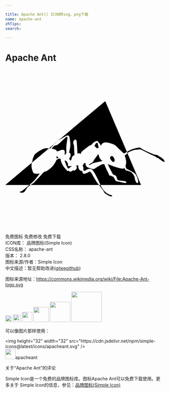 ```yaml
---

title: Apache Ant() ICON转svg、png下载
name: apache-ant
zhTips: 
search: 

---
```


# Apache Ant  <small style="font-size: 60%;font-weight: 100"></small>

<div id="svg" class="svg-wrap">
<svg role="img" viewBox="0 0 24 24" xmlns="http://www.w3.org/2000/svg"><title>Apache Ant icon</title><path d="M6.802,11.885l-0.031,0.039c-0.063-0.008-0.127-0.014-0.19-0.02l0.764-0.64 C7.231,11.43,6.802,11.885,6.802,11.885z M8.543,10.385c0.388-0.228,0.696-0.402,0.696-0.402s0.057-0.01,0.127-0.01 c0.07,0,0.154,0.01,0.207,0.05c0.107,0.08,0.161,0.616,0.214,1.125c0.053,0.508-0.188,1.406-0.188,1.406l0.134,0.053 c0.134,0.054,0.134,0.576,0,0.656c-0.11,0.066-0.102,0.204-0.074,0.326c0.052,0.054,0.12,0.108,0.177,0.163 c0.018-0.012,0.034-0.023,0.044-0.034c0.08-0.081,0.067-0.187,0.161-0.469c0.047-0.141,0.209-0.262,0.386-0.36 c-0.046-0.388-0.069-1.381-0.091-1.448c-0.027-0.081-0.107-0.188-0.107-0.388c0-0.201,0.12-0.389,0.254-0.455 c0.134-0.067,0.214,0.054,0.255,0.214c0.033,0.13,0.1,1.395,0.125,1.877c0.013-0.005,0.025-0.011,0.036-0.015 c0.178-0.078,0.338-0.008,0.417,0.072c0.053-0.039,0.094-0.111,0.119-0.22c0.04-0.174,1.031-0.87,1.205-1.018 c0.051-0.043,0.144-0.071,0.26-0.073c0.139-0.159,0.344-0.379,0.49-0.476c0.241-0.161,0.482-0.161,0.482-0.161 s0.067,0.08,0.295,0.348c0.081,0.094,0.165,0.228,0.24,0.361c0.092-0.228,0.26-0.461,0.618-0.495 c0.381-0.037,1.299,0.254,1.526,0.442c0.227,0.188,0.589,0.576,0.804,0.763c0,0,0.429,0.415,0.495,0.455 c0.005,0.003,0.01,0.007,0.015,0.01c0.04-0.051,0.146-0.051,0.146-0.051c0.038-0.032,0.161-0.106,0.302-0.188l-3.24-7.59h-0.086 l-7.134,5.981C8.086,10.671,8.352,10.497,8.543,10.385z M3.817,17.421h10.291c-0.051-0.064-0.109-0.141-0.154-0.193 c-0.201-0.228-0.764-1.179-0.871-1.406c-0.107-0.228-0.348-0.495-0.469-0.388c-0.121,0.107-0.629,0.348-0.817,0.294 c-0.188-0.054-0.174-0.308-0.174-0.308s-0.094-0.147-0.228-0.147c-0.134,0-0.362-0.214-0.402-0.549 c-0.014-0.12-0.014-0.21-0.003-0.281c-0.159,0.051-0.319,0.04-0.319,0.04s-0.007,0.006-0.018,0.017 c0.068,0.054,0.112,0.132,0.112,0.224c0,0.214-0.08,0.375-0.268,0.496c-0.187,0.121-0.241-0.081-0.375,0.04 c-0.134,0.12-0.417,0.242-0.482,0.08c-0.027-0.067-0.147-0.027-0.281-0.04c-0.134-0.013-0.121-0.134-0.121-0.134 s-0.268-0.241-0.469-0.536c-0.201-0.295-0.428-0.79-0.428-1.018c0-0.227-0.214-0.161-0.348-0.134 c-0.043,0.009-0.162,0.093-0.312,0.211c-0.078,0.206-0.222,0.455-0.384,0.687c-0.281,0.402-0.857,0.857-1.218,1.004 c-0.055,0.023-0.115,0.035-0.18,0.04c-0.059,0.067-0.132,0.118-0.214,0.157c-0.122,0.225-1.241,1.344-1.307,1.436 C4.34,17.068,4.069,17.249,3.817,17.421z M4.298,16.813c0.153-0.153,0.555-0.683,0.884-1.111c-0.132,0.014-0.252,0.017-0.334,0.026 c-0.375,0.04-0.616-0.107-0.616-0.107c-0.31-0.665-0.325-1.18-0.24-1.546L0,17.421h3.621C3.936,17.148,4.21,16.901,4.298,16.813z M18.078,12.916c-0.026,0.022-0.06,0.019-0.093,0.003c0.002,0.077,0.013,0.171,0.013,0.171c0.107,0.148,0.227,0.737,0.201,1.004 c-0.023,0.229-0.085,0.399-0.102,0.443c0.012,0.048,0.024,0.092,0.036,0.133c0.067,0.228,0.053,0.268,0.094,0.268 c0.041,0,0.147,0.107,0.228,0.147c0.08,0.041,0.737,0.362,0.991,0.563c0.254,0.201,0.415,0.562,0.522,1.018 c0.107,0.455-0.013,0.469-0.12,0.455c-0.107-0.014-0.321-0.375-0.348-0.71c-0.027-0.335-0.308-0.696-0.509-0.884 c-0.201-0.188-0.75-0.268-0.83-0.308c-0.08-0.04-0.054-0.094-0.054-0.094s-0.08-0.067-0.134-0.161 c-0.011-0.019-0.027-0.056-0.045-0.103c-0.027,0.044-0.094,0.103-0.264,0.103c-0.268,0-0.911-0.201-1.286-0.321 c-0.258-0.083-0.679-0.248-0.953-0.365c0.208,0.51,0.747,1.465,0.771,1.517c0.028,0.061,0.258,0.138,0.409,0.199 c0.151,0.06,0.187,0.589,0.33,0.688c0.143,0.1,0.786,0.103,1.061,0.162c0.275,0.06,0.27,0.209,0.161,0.268 c-0.108,0.058-1.055-0.188-1.294-0.226c-0.238-0.038-0.339-0.266-0.436-0.451c-0.097-0.185-0.127-0.302-0.292-0.296 c-0.166,0.005-0.162-0.199-0.342-0.129c-0.18,0.07-0.134-0.139-0.41-0.637c-0.275-0.498-0.437-1.082-0.515-1.099 c-0.079-0.017-0.308,0.029-0.432,0.098c-0.124,0.069-0.824,0.451-0.982,0.609c-0.158,0.157-0.909-0.17-1.086-0.236 s-0.297-0.339-0.292-0.488c0.001-0.026,0.017-0.066,0.044-0.114c-0.052-0.001-0.093-0.004-0.121-0.008 c-0.188-0.027-0.174,0.04-0.227,0.188c-0.026,0.071-0.08,0.108-0.142,0.116c0.057,0.119,0.096,0.245,0.115,0.326 c0.054,0.227-0.054,0.388,0.04,0.455c0.094,0.067,0.174,0.121,0.361-0.04c0.187-0.161,0.522-0.241,0.79-0.174 c0.268,0.067,0.884,1.285,1.071,1.701c0.127,0.282,0.246,0.559,0.312,0.715h6.117l-2.048-4.797 C18.236,12.749,18.128,12.874,18.078,12.916z M9.264,10.178c-0.031,0-0.068,0.012-0.105,0.033c-0.12,0.067-0.991,0.938-1.218,1.098 c-0.228,0.161-0.549,0.187-0.549,0.187l-0.426,0.458c0.27,0.047,0.502,0.109,0.6,0.158c0.107,0.054,0.161,0.155,0.188,0.251 c0.074-0.012,0.279-0.049,0.387-0.103c0.134-0.067,0.509-0.214,0.71-0.08c0.201,0.134,0.04,0.67,0.094,0.683 c0.018,0.005,0.057,0.01,0.106,0.019c-0.019-0.131,0.148-0.247,0.148-0.247s-0.027-0.629-0.013-0.937 c0.013-0.308,0.147-1.125,0.174-1.326C9.378,10.234,9.333,10.178,9.264,10.178L9.264,10.178z M13.804,11.069 c-0.057,0-0.128,0.046-0.199,0.146c-0.087,0.122-0.14,0.255-0.188,0.362c0.13,0.075,0.257,0.183,0.368,0.333 c0.058-0.029,0.152-0.05,0.279-0.075c-0.054-0.246-0.126-0.572-0.151-0.66C13.894,11.106,13.855,11.07,13.804,11.069L13.804,11.069z M13.931,12.819c-0.116,0.25-0.343,0.483-0.541,0.78c-0.018,0.027-0.038,0.053-0.058,0.078c-0.016,0.118-0.103,0.252-0.219,0.34 c-0.295,0.223-0.636,0.341-0.509,0.383c0.128,0.041,0.296-0.1,0.497-0.207c0.201-0.107,1.291-0.327,1.291-0.327 c0.068-0.019,0.155-0.039,0.249-0.053c-0.159-0.119-0.306-0.249-0.368-0.361c-0.088-0.161-0.205-0.359-0.216-0.611 C14.017,12.838,13.973,12.83,13.931,12.819L13.931,12.819z M16.045,13.068c-0.173-0.001-0.413,0.203-0.142,0.571 c0.285,0.385,0.402,0.351,0.502,0.251c0.1-0.101,0.067-0.368-0.067-0.569c-0.134-0.201-0.134-0.234-0.268-0.251 C16.062,13.068,16.054,13.068,16.045,13.068L16.045,13.068z M7.703,13.082c-0.006,0.1-0.002,0.191,0.023,0.25 c0.015,0.035,0.019,0.079,0.015,0.13c0.099-0.074,0.189-0.147,0.284-0.193C7.904,13.206,7.769,13.123,7.703,13.082L7.703,13.082z M8.985,13.907c0.134,0.496,0.455,1.031,0.455,1.031s0.094,0.054,0.174-0.053c0.049-0.065,0.206-0.174,0.372-0.271 c-0.04-0.035-0.064-0.064-0.064-0.064s-0.174,0.094-0.375,0.027c-0.165-0.055-0.149-0.138-0.093-0.315 c-0.077-0.108-0.152-0.332-0.242-0.422c-0.076-0.076-0.174-0.077-0.28-0.099C8.951,13.791,8.968,13.846,8.985,13.907z M6.581,11.904 c-0.281-0.026-0.556-0.025-0.73,0.035c-0.429,0.147-1.352,0.696-1.5,1.031C4.23,13.245,4.1,13.484,4.088,13.784 c-0.039,0.082-0.071,0.182-0.097,0.291L6.581,11.904z M7.852,10.838c-0.24,0.172-0.446,0.336-0.501,0.417 c-0.001,0.002-0.005,0.006-0.006,0.008L7.852,10.838z M15.763,18.894c-0.268-0.094-0.616-0.321-0.656-0.388 c-0.04-0.067-0.161-0.12-0.161-0.12s-0.359-0.421-0.573-0.836c0,0-0.023-0.055-0.054-0.128h-0.211 c0.176,0.22,0.372,0.482,0.569,0.731c0.255,0.321,0.109,0.354,0.189,0.354c0.08,0,0.027,0.054,0.094,0.121 c0.067,0.067,0.429,0.281,0.522,0.348c0.094,0.067,0.482,0.201,0.535,0.161c0.054-0.04,0.08-0.174,0.08-0.174 S16.031,18.988,15.763,18.894z M23.85,13.603c0,0-0.308-0.312-0.576-0.433c-0.268-0.121-0.255-0.241-0.415-0.254 c-0.161-0.013-0.455-0.067-0.696-0.174c-0.241-0.107-0.924-0.388-1.218-0.549c-0.295-0.161-0.482-0.281-0.563-0.348 c-0.08-0.067-0.214-0.058-0.469-0.018c0,0-0.723,0.165-0.978,0.285c-0.152,0.072-0.412,0.213-0.623,0.335l0.076,0.177 c0.091-0.075,0.194-0.149,0.319-0.204c0.335-0.148,0.656-0.281,1.031-0.308c0.375-0.027,0.429-0.053,0.429-0.053 s0.174-0.027,0.375,0.08c0.201,0.107,1.393,0.71,1.567,0.777c0.174,0.067,0.442,0.188,0.63,0.335 c0.187,0.147,0.334,0.134,0.334,0.134s0.134,0.148,0.335,0.281c0.201,0.134,0.268,0.201,0.388,0.228 C23.916,13.92,24.158,14.045,23.85,13.603z M3.621,17.421c-0.499,0.432-1.104,0.931-1.252,0.972 c-0.241,0.067-0.321,0.04-0.121,0.147c0.201,0.107,0.558,0.027,0.687-0.161c0.129-0.187,0.304-0.495,0.451-0.642 c0.063-0.063,0.241-0.187,0.429-0.316H3.621z"/></svg>
</div>
<detail full-name='apache-ant'></detail>

<div class="detail-page">
<p>
<span><span class="badge-success badge">免费图标</span> <span class="badge-success badge">免费修改</span>  <span class="badge-success badge">免费下载</span> </span>
<br/>
<span>
ICON库：
<span class="badge-secondary badge">品牌图标(Simple Icon)</span> 
</span>
<br/>
<span>
CSS名称：
<span class="badge-secondary badge">apache-ant</span> 
</span>

<br/>
<span>
版本：
<span class="badge-secondary badge">2.8.0</span> 
</span>
<br/>
<span>图标来源/作者：<span class="badge-light badge">Simple Icon</span></span> 
<br/>
<span class="zh-detail">中文描述：暂无<span class="help-link"><span>帮助改进</span>(<a href="https://gitee.com/liuwave/icon-helper/edit/master/json/brands/apache-ant.json" target="_blank" rel="noopener noreferrer">gitee</a><a href="https://github.com/liuwave/icon-helper/edit/master/json/brands/apache-ant.json" target="_blank" rel="noopener noreferrer">github</a></span>)</span><br/>
</p>
</div><div class="description description alert alert-light"><p>图标来源地址：<a href="https://commons.wikimedia.org/wiki/File:Apache-Ant-logo.svg" target="_blank" rel="noopener noreferrer">https://commons.wikimedia.org/wiki/File:Apache-Ant-logo.svg</a></p></div>
<div class="alert alert-dark">
<img height="21" width="21" src="https://cdn.jsdelivr.net/npm/simple-icons@latest/icons/apacheant.svg" />
<img height="24" width="24" src="https://cdn.jsdelivr.net/npm/simple-icons@latest/icons/apacheant.svg" />
<img height="32" width="32" src="https://cdn.jsdelivr.net/npm/simple-icons@latest/icons/apacheant.svg" />
<img height="48" width="48" src="https://cdn.jsdelivr.net/npm/simple-icons@latest/icons/apacheant.svg" />
<img height="64" width="64" src="https://cdn.jsdelivr.net/npm/simple-icons@latest/icons/apacheant.svg" />
<img height="96" width="96" src="https://cdn.jsdelivr.net/npm/simple-icons@latest/icons/apacheant.svg" />

</div>
<div>
  <p>可以像图片那样使用：    
  </p>
  <div class="alert alert-primary" style="font-size: 14px">
    &lt;img height="32" width="32" src="https://cdn.jsdelivr.net/npm/simple-icons@latest/icons/apacheant.svg" /&gt;
    <copy-btn content='<img height="32" width="32" src="https://cdn.jsdelivr.net/npm/simple-icons@latest/icons/apacheant.svg" />'></copy-btn>
  </div>
  <div class="alert alert-secondary">
    <img height="32" width="32" src="https://cdn.jsdelivr.net/npm/simple-icons@latest/icons/apacheant.svg" />apacheant
    <copy-btn content="apacheant" btn-title="复制图标名称"></copy-btn>
  </div>
</div>

<Vssue title="关于“Apache Ant”的评论" >关于“Apache Ant”的评论</Vssue>


<div><p>Simple Icon是一个免费的品牌图标库。图标Apache Ant可以免费下载使用。更多关于  Simple Icon的信息，参见：<a target="_blank" href="https://iconhelper.cn/brands.html">品牌图标(Simple Icon)</a>
</p></div>

